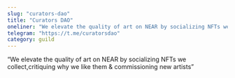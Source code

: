 ```yaml
---
slug: "curators-dao"
title: "Curators DAO"
oneliner: "We elevate the quality of art on NEAR by socializing NFTs we collect,critiquing why we like them & commissioning new artists"
telegram: "https://t.me/curatorsdao"
category: guild
---
```


“We elevate the quality of art on NEAR by socializing NFTs we collect,critiquing why we like them & commissioning new artists”

